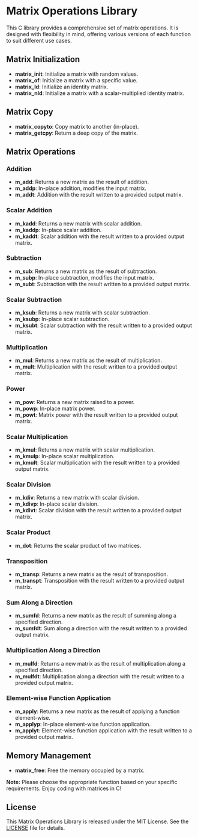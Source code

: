 # Matrix Operations Library

This C library provides a comprehensive set of matrix operations. It is designed with flexibility in mind, offering various versions of each function to suit different use cases.

## Matrix Initialization

- **matrix_init**: Initialize a matrix with random values.
- **matrix_of**: Initialize a matrix with a specific value.
- **matrix_Id**: Initialize an identity matrix.
- **matrix_nId**: Initialize a matrix with a scalar-multiplied identity matrix.

## Matrix Copy

- **matrix_copyto**: Copy matrix to another (in-place).
- **matrix_getcpy**: Return a deep copy of the matrix.

## Matrix Operations

### Addition

- **m_add**: Returns a new matrix as the result of addition.
- **m_addp**: In-place addition, modifies the input matrix.
- **m_addt**: Addition with the result written to a provided output matrix.

### Scalar Addition

- **m_kadd**: Returns a new matrix with scalar addition.
- **m_kaddp**: In-place scalar addition.
- **m_kaddt**: Scalar addition with the result written to a provided output matrix.

### Subtraction

- **m_sub**: Returns a new matrix as the result of subtraction.
- **m_subp**: In-place subtraction, modifies the input matrix.
- **m_subt**: Subtraction with the result written to a provided output matrix.

### Scalar Subtraction

- **m_ksub**: Returns a new matrix with scalar subtraction.
- **m_ksubp**: In-place scalar subtraction.
- **m_ksubt**: Scalar subtraction with the result written to a provided output matrix.

### Multiplication

- **m_mul**: Returns a new matrix as the result of multiplication.
- **m_mult**: Multiplication with the result written to a provided output matrix.

### Power

- **m_pow**: Returns a new matrix raised to a power.
- **m_powp**: In-place matrix power.
- **m_powt**: Matrix power with the result written to a provided output matrix.

### Scalar Multiplication

- **m_kmul**: Returns a new matrix with scalar multiplication.
- **m_kmulp**: In-place scalar multiplication.
- **m_kmult**: Scalar multiplication with the result written to a provided output matrix.

### Scalar Division

- **m_kdiv**: Returns a new matrix with scalar division.
- **m_kdivp**: In-place scalar division.
- **m_kdivt**: Scalar division with the result written to a provided output matrix.

### Scalar Product

- **m_dot**: Returns the scalar product of two matrices.

### Transposition

- **m_transp**: Returns a new matrix as the result of transposition.
- **m_transpt**: Transposition with the result written to a provided output matrix.

### Sum Along a Direction

- **m_sumfd**: Returns a new matrix as the result of summing along a specified direction.
- **m_sumfdt**: Sum along a direction with the result written to a provided output matrix.

### Multiplication Along a Direction

- **m_mulfd**: Returns a new matrix as the result of multiplication along a specified direction.
- **m_mulfdt**: Multiplication along a direction with the result written to a provided output matrix.

### Element-wise Function Application

- **m_apply**: Returns a new matrix as the result of applying a function element-wise.
- **m_applyp**: In-place element-wise function application.
- **m_applyt**: Element-wise function application with the result written to a provided output matrix.

## Memory Management

- **matrix_free**: Free the memory occupied by a matrix.

**Note:** Please choose the appropriate function based on your specific requirements. Enjoy coding with matrices in C!

## License

This Matrix Operations Library is released under the MIT License. See the [LICENSE](LICENSE) file for details.
